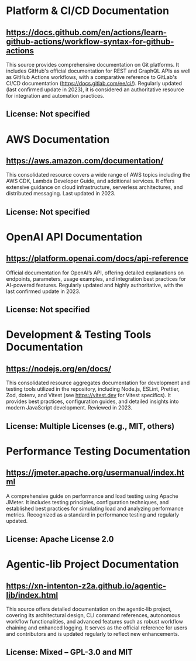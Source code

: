 # Platform & CI/CD Documentation
## https://docs.github.com/en/actions/learn-github-actions/workflow-syntax-for-github-actions
This source provides comprehensive documentation on Git platforms. It includes GitHub's official documentation for REST and GraphQL APIs as well as GitHub Actions workflows, with a comparative reference to GitLab's CI/CD documentation (https://docs.gitlab.com/ee/ci/). Regularly updated (last confirmed update in 2023), it is considered an authoritative resource for integration and automation practices.
## License: Not specified

# AWS Documentation
## https://aws.amazon.com/documentation/
This consolidated resource covers a wide range of AWS topics including the AWS CDK, Lambda Developer Guide, and additional services. It offers extensive guidance on cloud infrastructure, serverless architectures, and distributed messaging. Last updated in 2023.
## License: Not specified

# OpenAI API Documentation
## https://platform.openai.com/docs/api-reference
Official documentation for OpenAI’s API, offering detailed explanations on endpoints, parameters, usage examples, and integration best practices for AI-powered features. Regularly updated and highly authoritative, with the last confirmed update in 2023.
## License: Not specified

# Development & Testing Tools Documentation
## https://nodejs.org/en/docs/
This consolidated resource aggregates documentation for development and testing tools utilized in the repository, including Node.js, ESLint, Prettier, Zod, dotenv, and Vitest (see https://vitest.dev for Vitest specifics). It provides best practices, configuration guides, and detailed insights into modern JavaScript development. Reviewed in 2023.
## License: Multiple Licenses (e.g., MIT, others)

# Performance Testing Documentation
## https://jmeter.apache.org/usermanual/index.html
A comprehensive guide on performance and load testing using Apache JMeter. It includes testing principles, configuration techniques, and established best practices for simulating load and analyzing performance metrics. Recognized as a standard in performance testing and regularly updated.
## License: Apache License 2.0

# Agentic‑lib Project Documentation
## https://xn-intenton-z2a.github.io/agentic-lib/index.html
This source offers detailed documentation on the agentic‑lib project, covering its architectural design, CLI command references, autonomous workflow functionalities, and advanced features such as robust workflow chaining and enhanced logging. It serves as the official reference for users and contributors and is updated regularly to reflect new enhancements.
## License: Mixed – GPL-3.0 and MIT